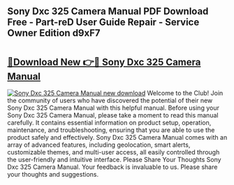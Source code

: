 ## Sony Dxc 325 Camera Manual PDF Download Free - Part-reD User Guide Repair - Service Owner Edition d9xF7

# <h2><a href="http://bc62080.oget.top/?id=Sony+Dxc+325+Camera+Manual">🔗Download New 👉🔴 Sony Dxc 325 Camera Manual</a></h2>

[![Sony Dxc 325 Camera Manual new download](https://i.imgur.com/5g1atiW.png)](http://bc62080.oget.top/?id=Sony+Dxc+325+Camera+Manual)
Welcome to the Club! Join the community of users who have discovered the potential of their new Sony Dxc 325 Camera Manual with this helpful manual. Before using your Sony Dxc 325 Camera Manual, please take a moment to read this manual carefully. It contains essential information on product setup, operation, maintenance, and troubleshooting, ensuring that you are able to use the product safely and effectively. Sony Dxc 325 Camera Manual comes with an array of advanced features, including geolocation, smart alerts, customizable themes, and multi-user access, all easily controlled through the user-friendly and intuitive interface. Please Share Your Thoughts Sony Dxc 325 Camera Manual. Your feedback is invaluable to us. Please share your thoughts and suggestions.

